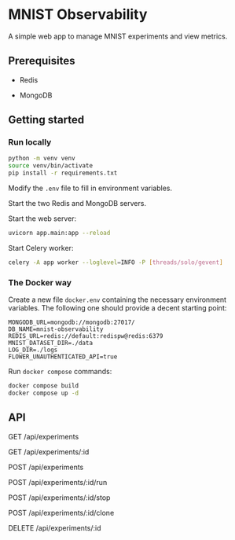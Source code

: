 # MNIST Observability

A simple web app to manage MNIST experiments and view metrics.

## Prerequisites

- Redis

- MongoDB

## Getting started

### Run locally

```sh
python -m venv venv
source venv/bin/activate
pip install -r requirements.txt
```
Modify the `.env` file to fill in environment variables.

Start the two Redis and MongoDB servers.

Start the web server:

```sh
uvicorn app.main:app --reload
```

Start Celery worker:
```sh
celery -A app worker --loglevel=INFO -P [threads/solo/gevent]
```

### The Docker way

Create a new file `docker.env` containing the necessary environment variables. The following one should provide a decent starting point:

```
MONGODB_URL=mongodb://mongodb:27017/
DB_NAME=mnist-observability
REDIS_URL=redis://default:redispw@redis:6379
MNIST_DATASET_DIR=./data
LOG_DIR=./logs
FLOWER_UNAUTHENTICATED_API=true
```

Run `docker compose` commands:

```sh
docker compose build
docker compose up -d
```

## API

GET /api/experiments

GET /api/experiments/:id

POST /api/experiments

POST /api/experiments/:id/run

POST /api/experiments/:id/stop

POST /api/experiments/:id/clone

DELETE /api/experiments/:id
